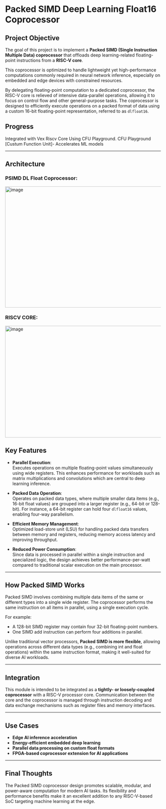 # Packed SIMD Deep Learning Float16 Coprocessor

## Project Objective

The goal of this project is to implement a **Packed SIMD (Single Instruction Multiple Data) coprocessor** that offloads deep learning-related floating-point instructions from a **RISC-V core**. 

This coprocessor is optimized to handle lightweight yet high-performance computations commonly required in neural network inference, especially on embedded and edge devices with constrained resources.

By delegating floating-point computation to a dedicated coprocessor, the RISC-V core is relieved of intensive data-parallel operations, allowing it to focus on control flow and other general-purpose tasks. The coprocessor is designed to efficiently execute operations on a packed format of data using a custom 16-bit floating-point representation, referred to as `dlfloat16`.

## Progress
Integrated with Vex Riscv Core Using CFU Playground.
CFU Playground [Custum Function Unit]- Accelerates ML models

---
## Architecture
### PSIMD DL Float Coprocessor:
<img width="778" height="391" alt="image" src="https://github.com/user-attachments/assets/7699cfbb-47f2-453c-8796-9c83fb4474fb" />

### RISCV CORE:
<img width="821" height="361" alt="image" src="https://github.com/user-attachments/assets/b6f6af6e-8ef7-47e9-85e9-aba778fe1a3d" />

## Key Features

- **Parallel Execution**:  
  Executes operations on multiple floating-point values simultaneously using wide registers. This enhances performance for workloads such as matrix multiplications and convolutions which are central to deep learning inference.

- **Packed Data Operation**:  
  Operates on packed data types, where multiple smaller data items (e.g., 16-bit float values) are grouped into a larger register (e.g., 64-bit or 128-bit). For instance, a 64-bit register can hold four `dlfloat16` values, enabling four-way parallelism.

- **Efficient Memory Management**:  
  Optimized load-store unit (LSU) for handling packed data transfers between memory and registers, reducing memory access latency and improving throughput.

- **Reduced Power Consumption**:  
  Since data is processed in parallel within a single instruction and specialized logic, the design achieves better performance-per-watt compared to traditional scalar execution on the main processor.

---

## How Packed SIMD Works

Packed SIMD involves combining multiple data items of the same or different types into a single wide register. The coprocessor performs the same instruction on all items in parallel, using a single execution cycle.

For example:
- A 128-bit SIMD register may contain four 32-bit floating-point numbers.
- One SIMD add instruction can perform four additions in parallel.

Unlike traditional vector processors, **Packed SIMD is more flexible**, allowing operations across different data types (e.g., combining int and float operations) within the same instruction format, making it well-suited for diverse AI workloads.

---

## Integration

This module is intended to be integrated as a **tightly- or loosely-coupled coprocessor** with a RISC-V processor core. Communication between the core and the coprocessor is managed through instruction decoding and data exchange mechanisms such as register files and memory interfaces.

---

## Use Cases

- **Edge AI inference acceleration**
- **Energy-efficient embedded deep learning**
- **Parallel data processing on custom float formats**
- **FPGA-based coprocessor extension for AI applications**

---

## Final Thoughts

The Packed SIMD coprocessor design promotes scalable, modular, and power-aware computation for modern AI tasks. Its flexibility and performance benefits make it an excellent addition to any RISC-V-based SoC targeting machine learning at the edge.
